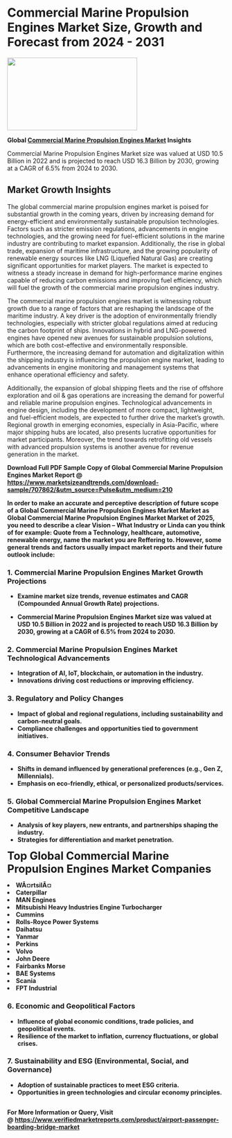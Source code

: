 <H1>Commercial Marine Propulsion Engines Market Size, Growth and Forecast from 2024 - 2031</H1><img class="aligncenter size-medium wp-image-584254" src="https://thirdeyenews.in/wp-content/uploads/2024/09/Global-Market-Research-300x168.jpeg" alt="" width="300" height="168" /><p><strong>Global&nbsp;<a href="https://www.marketsizeandtrends.com/download-sample/707862/&amp;utm_source=Pulse&amp;utm_medium=210">Commercial Marine Propulsion Engines Market</a> Insights</strong></p><p>Commercial Marine Propulsion Engines Market size was valued at USD 10.5 Billion in 2022 and is projected to reach USD 16.3 Billion by 2030, growing at a CAGR of 6.5% from 2024 to 2030.</p><p><h2>Market Growth Insights</h2> <p>The global commercial marine propulsion engines market is poised for substantial growth in the coming years, driven by increasing demand for energy-efficient and environmentally sustainable propulsion technologies. Factors such as stricter emission regulations, advancements in engine technologies, and the growing need for fuel-efficient solutions in the marine industry are contributing to market expansion. Additionally, the rise in global trade, expansion of maritime infrastructure, and the growing popularity of renewable energy sources like LNG (Liquefied Natural Gas) are creating significant opportunities for market players. The market is expected to witness a steady increase in demand for high-performance marine engines capable of reducing carbon emissions and improving fuel efficiency, which will fuel the growth of the commercial marine propulsion engines industry.</p> <p><strong></strong></p> <p>The commercial marine propulsion engines market is witnessing robust growth due to a range of factors that are reshaping the landscape of the maritime industry. A key driver is the adoption of environmentally friendly technologies, especially with stricter global regulations aimed at reducing the carbon footprint of ships. Innovations in hybrid and LNG-powered engines have opened new avenues for sustainable propulsion solutions, which are both cost-effective and environmentally responsible. Furthermore, the increasing demand for automation and digitalization within the shipping industry is influencing the propulsion engine market, leading to advancements in engine monitoring and management systems that enhance operational efficiency and safety.</p> <p>Additionally, the expansion of global shipping fleets and the rise of offshore exploration and oil & gas operations are increasing the demand for powerful and reliable marine propulsion engines. Technological advancements in engine design, including the development of more compact, lightweight, and fuel-efficient models, are expected to further drive the market’s growth. Regional growth in emerging economies, especially in Asia-Pacific, where major shipping hubs are located, also presents lucrative opportunities for market participants. Moreover, the trend towards retrofitting old vessels with advanced propulsion systems is another avenue for revenue generation in the market.</p> <p><strong></p><p><span class=""><strong>Download Full PDF Sample Copy of Global Commercial Marine Propulsion Engines Market Report</strong> @ <a href="https://www.marketsizeandtrends.com/download-sample/707862/&amp;utm_source=Pulse&amp;utm_medium=210" target="_blank">https://www.marketsizeandtrends.com/download-sample/707862/&amp;utm_source=Pulse&amp;utm_medium=210</a></span></p><p>In order to make an accurate and perceptive description of future scope of a Global&nbsp;Commercial Marine Propulsion Engines Market Market as Global&nbsp;Commercial Marine Propulsion Engines Market Market of 2025, you need to describe a clear Vision &ndash; What Industry or Linda can you think of for example: Quote from a Technology, healthcare, automotive, renewable energy, name the market you are Reffering to. However, some general trends and factors usually impact market reports and their future outlook include:</p><h3>1.&nbsp;<strong>Commercial Marine Propulsion Engines Market Growth Projections</strong></h3><ul><li>Examine market size trends, revenue estimates and CAGR (Compounded Annual Growth Rate) projections.</li><li><p>Commercial Marine Propulsion Engines Market size was valued at USD 10.5 Billion in 2022 and is projected to reach USD 16.3 Billion by 2030, growing at a CAGR of 6.5% from 2024 to 2030.</p></li></ul><h3>2.&nbsp;<strong>Commercial Marine Propulsion Engines Market Technological Advancements</strong></h3><ul><li>Integration of AI, IoT, blockchain, or automation in the industry.</li><li>Innovations driving cost reductions or improving efficiency.</li></ul><h3>3.&nbsp;<strong>Regulatory and Policy Changes</strong></h3><ul><li>Impact of global and regional regulations, including sustainability and carbon-neutral goals.</li><li>Compliance challenges and opportunities tied to government initiatives.</li></ul><h3>4.&nbsp;<strong>Consumer Behavior Trends</strong></h3><ul><li>Shifts in demand influenced by generational preferences (e.g., Gen Z, Millennials).</li><li>Emphasis on eco-friendly, ethical, or personalized products/services.</li></ul><h3>5.&nbsp;<strong>Global Commercial Marine Propulsion Engines Market Competitive Landscape</strong></h3><ul><li>Analysis of key players, new entrants, and partnerships shaping the industry.</li><li>Strategies for differentiation and market penetration.</li></ul><p data-pm-slice="1 1 []"><span style="color: inherit; font-family: inherit; font-size: 25px;">Top Global Commercial Marine Propulsion Engines Market Companies</span></p><div class="" data-test-id=""><p><li>WÃ¤rtsilÃ¤</li><li> Caterpillar</li><li> MAN Engines</li><li> Mitsubishi Heavy Industries Engine Turbocharger</li><li> Cummins</li><li> Rolls-Royce Power Systems</li><li> Daihatsu</li><li> Yanmar</li><li> Perkins</li><li> Volvo</li><li> John Deere</li><li> Fairbanks Morse</li><li> BAE Systems</li><li> Scania</li><li> FPT Industrial</li></p></div><h3>6.&nbsp;<strong>Economic and Geopolitical Factors</strong></h3><ul><li>Influence of global economic conditions, trade policies, and geopolitical events.</li><li>Resilience of the market to inflation, currency fluctuations, or global crises.</li></ul><h3>7.&nbsp;<strong>Sustainability and ESG (Environmental, Social, and Governance)</strong></h3><ul><li>Adoption of sustainable practices to meet ESG criteria.</li><li>Opportunities in green technologies and circular economy principles.</li></ul><h2><strong style="font-size: 14px;">For More Information or Query, Visit @&nbsp;</strong><a style="background-color: #ffffff; font-size: 14px;" href="https://www.marketsizeandtrends.com/report/commercial-marine-propulsion-engines-market/" target="_blank">https://www.verifiedmarketreports.com/product/airport-passenger-boarding-bridge-market</a></h2>
